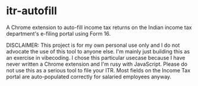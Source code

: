 # itr-autofill
A Chrome extension to auto-fill income tax returns on the Indian income tax department's e-filing portal using Form 16.

DISCLAIMER: This project is for my own personal use only and I do not advocate the use of this tool to anyone else. I'm mainly just building this as an exercise in vibecoding. I chose this particular usecase because I have never written a Chrome extension and I'm rusy with JavaScript. Please do not use this as a serious tool to file your ITR. Most fields on the Income Tax portal are auto-populated correctly for salaried employees anyway.
